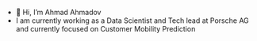 - 👋 Hi, I’m Ahmad Ahmadov
- I am currently working as a Data Scientist and Tech lead at Porsche AG and currently focused on Customer Mobility Prediction


<!---
ahmadahmadov/ahmadahmadov is a ✨ special ✨ repository because its `README.md` (this file) appears on your GitHub profile.
You can click the Preview link to take a look at your changes.
--->
